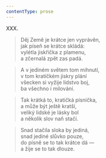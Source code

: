 ```yaml
---
contentType: prose
---
```


XXX.

> Děj Země je krátce jen vyprávěn,  
> jak píseň se krátce skládá:  
> vylétla jiskřička z plamenu,  
> a zčernalá zpět zas padá.

> A v jediném světem tom mihnutí,  
> v tom kratičkém jiskry plání  
> všecken si vyžije lidstvo boj,  
> ba všechno i milování.

> Tak krátká to, kratičká písnička,  
> a může být ještě kratší,  
> veliký lidské je lásky bol  
> a několik slov naň stačí.

> Snad stačila sloka by jediná,  
> snad jediné slůvko pouze,  
> do písně se to tak krátce dá —  
> a žije se to tak dlouze.
